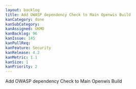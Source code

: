```yaml
---
layout: backlog
title: Add OWASP dependency Check to Main Openwis Build
kanCategory: done
kanSubCategory:
kanAssigned: UKMO
kanBacklog: 96
kanIssue: 145
kanPullReq:
kanFeature: Security
kanRelease: 4.2
kanMetric: 1.1
kanSize: 1
kanPriority: 2
---
```

Add OWASP dependency Check to Main Openwis Build
